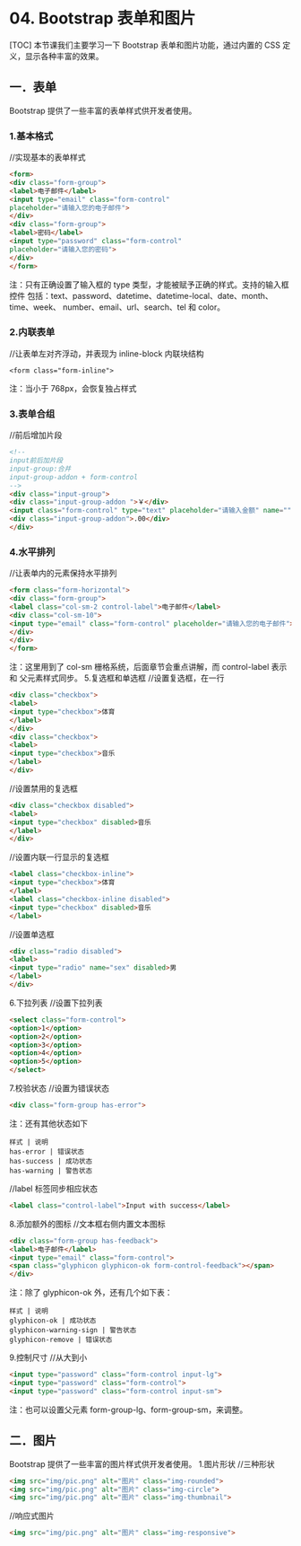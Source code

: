 # 04.  Bootstrap 表单和图片
[TOC]
本节课我们主要学习一下 Bootstrap 表单和图片功能，通过内置的 CSS 定义，显示各种丰富的效果。
## 一．表单
Bootstrap 提供了一些丰富的表单样式供开发者使用。
### 1.基本格式
//实现基本的表单样式
```html
<form>
<div class="form-group">
<label>电子邮件</label>
<input type="email" class="form-control"
placeholder="请输入您的电子邮件">
</div>
<div class="form-group">
<label>密码</label>
<input type="password" class="form-control"
placeholder="请输入您的密码">
</div>
</form>
```
注：只有正确设置了输入框的 type 类型，才能被赋予正确的样式。支持的输入框控件
包括：text、password、datetime、datetime-local、date、month、time、week、
number、email、url、search、tel 和 color。
### 2.内联表单
//让表单左对齐浮动，并表现为 inline-block 内联块结构
```
<form class="form-inline">
```
注：当小于 768px，会恢复独占样式
### 3.表单合组
//前后增加片段
```html
<!--
input前后加片段
input-group:合并
input-group-addon + form-control
-->
<div class="input-group">
<div class="input-group-addon ">￥</div>
<input class="form-control" type="text" placeholder="请输入金额" name="" id="" value="" />
<div class="input-group-addon">.00</div>
</div>
```
### 4.水平排列
//让表单内的元素保持水平排列
```html
<form class="form-horizontal">
<div class="form-group">
<label class="col-sm-2 control-label">电子邮件</label>
<div class="col-sm-10">
<input type="email" class="form-control" placeholder="请输入您的电子邮件">
</div>
</div>
</form>
```
注：这里用到了 col-sm 栅格系统，后面章节会重点讲解，而 control-label 表示和
父元素样式同步。
5.复选框和单选框
//设置复选框，在一行
```html
<div class="checkbox">
<label>
<input type="checkbox">体育
</label>
</div>
<div class="checkbox">
<label>
<input type="checkbox">音乐
</label>
</div>
```
//设置禁用的复选框
```html
<div class="checkbox disabled">
<label>
<input type="checkbox" disabled>音乐
</label>
</div>
```
//设置内联一行显示的复选框
```html
<label class="checkbox-inline">
<input type="checkbox">体育
</label>
<label class="checkbox-inline disabled">
<input type="checkbox" disabled>音乐
</label>
```
//设置单选框
```html
<div class="radio disabled">
<label>
<input type="radio" name="sex" disabled>男
</label>
</div>
```
6.下拉列表
//设置下拉列表
```html
<select class="form-control">
<option>1</option>
<option>2</option>
<option>3</option>
<option>4</option>
<option>5</option>
</select>
```
7.校验状态
//设置为错误状态
```html
<div class="form-group has-error">
```
注：还有其他状态如下
```table
样式 | 说明
has-error | 错误状态
has-success | 成功状态
has-warning | 警告状态
```
//label 标签同步相应状态
```html
<label class="control-label">Input with success</label>
```
8.添加额外的图标
//文本框右侧内置文本图标
```html
<div class="form-group has-feedback">
<label>电子邮件</label>
<input type="email" class="form-control">
<span class="glyphicon glyphicon-ok form-control-feedback"></span>
</div>
```
注：除了 glyphicon-ok 外，还有几个如下表：
```table
样式 | 说明
glyphicon-ok | 成功状态
glyphicon-warning-sign | 警告状态
glyphicon-remove | 错误状态
```
9.控制尺寸
//从大到小
```html
<input type="password" class="form-control input-lg">
<input type="password" class="form-control">
<input type="password" class="form-control input-sm">
```
注：也可以设置父元素 form-group-lg、form-group-sm，来调整。

## 二．图片
Bootstrap 提供了一些丰富的图片样式供开发者使用。
1.图片形状
//三种形状
```html
<img src="img/pic.png" alt="图片" class="img-rounded">
<img src="img/pic.png" alt="图片" class="img-circle">
<img src="img/pic.png" alt="图片" class="img-thumbnail">
```
//响应式图片
```html
<img src="img/pic.png" alt="图片" class="img-responsive">
```